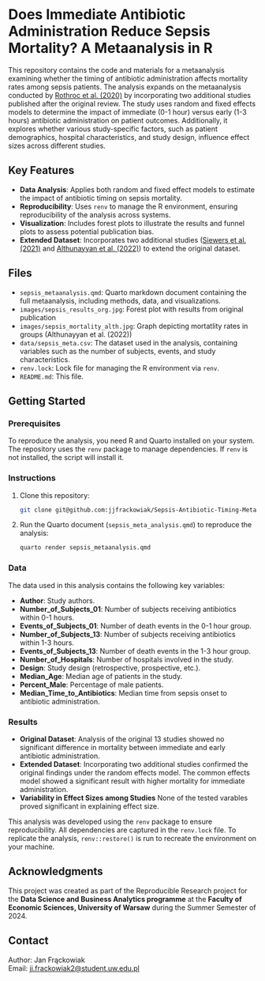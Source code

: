 # Does Immediate Antibiotic Administration Reduce Sepsis Mortality? A Metaanalysis in R

This repository contains the code and materials for a metaanalysis examining whether the timing of antibiotic administration affects mortality rates among sepsis patients. The analysis expands on the metaanalysis conducted by [Rothroc et al. (2020)](https://www.annemergmed.com/article/S0196-0644(20)30337-1/fulltext#tbl1fnddagger) by incorporating two additional studies published after the original review. The study uses random and fixed effects models to determine the impact of immediate (0-1 hour) versus early (1-3 hours) antibiotic administration on patient outcomes. Additionally, it explores whether various study-specific factors, such as patient demographics, hospital characteristics, and study design, influence effect sizes across different studies.

## Key Features

- **Data Analysis**: Applies both random and fixed effect models to estimate the impact of antibiotic timing on sepsis mortality.
- **Reproducibility**: Uses `renv` to manage the R environment, ensuring reproducibility of the analysis across systems.
- **Visualization**: Includes forest plots to illustrate the results and funnel plots to assess potential publication bias.
- **Extended Dataset**: Incorporates two additional studies ([Siewers et al. (2021)](https://www.ncbi.nlm.nih.gov/pmc/articles/PMC8119622/) and [Althunayyan et al. (2022)](https://www.ncbi.nlm.nih.gov/pmc/articles/PMC9280501/)) to extend the original dataset.

## Files

- `sepsis_metaanalysis.qmd`: Quarto markdown document containing the full metaanalysis, including methods, data, and visualizations.
- `images/sepsis_results_org.jpg`: Forest plot with results from original publication
- `images/sepsis_mortality_alth.jpg`: Graph depicting mortatlity rates in groups (Althunayyan et al. (2022))
- `data/sepsis_meta.csv`: The dataset used in the analysis, containing variables such as the number of subjects, events, and study characteristics.
- `renv.lock`: Lock file for managing the R environment via `renv`.
- `README.md`: This file.

## Getting Started

### Prerequisites

To reproduce the analysis, you need R and Quarto installed on your system. The repository uses the `renv` package to manage dependencies. If `renv` is not installed, the script will install it.

### Instructions

1. Clone this repository:
    ```bash
    git clone git@github.com:jjfrackowiak/Sepsis-Antibiotic-Timing-MetaAnalysis.git
    ```
2. Run the Quarto document (`sepsis_meta_analysis.qmd`) to reproduce the analysis:
    ```bash
    quarto render sepsis_metaanalysis.qmd
    ```
    
### Data

The data used in this analysis contains the following key variables:

- **Author**: Study authors.
- **Number_of_Subjects_01**: Number of subjects receiving antibiotics within 0-1 hours.
- **Events_of_Subjects_01**: Number of death events in the 0-1 hour group.
- **Number_of_Subjects_13**: Number of subjects receiving antibiotics within 1-3 hours.
- **Events_of_Subjects_13**: Number of death events in the 1-3 hour group.
- **Number_of_Hospitals**: Number of hospitals involved in the study.
- **Design**: Study design (retrospective, prospective, etc.).
- **Median_Age**: Median age of patients in the study.
- **Percent_Male**: Percentage of male patients.
- **Median_Time_to_Antibiotics**: Median time from sepsis onset to antibiotic administration.

### Results

- **Original Dataset**: Analysis of the original 13 studies showed no significant difference in mortality between immediate and early antibiotic administration.
- **Extended Dataset**: Incorporating two additional studies confirmed the original findings under the random effects model. The common effects model showed a significant result with higher mortality for immediate administration.
- **Variability in Effect Sizes among Studies** None of the tested varables proved significant in explaining effect size.

This analysis was developed using the `renv` package to ensure reproducibility. All dependencies are captured in the `renv.lock` file. To replicate the analysis, `renv::restore()` is run to recreate the environment on your machine.

## Acknowledgments

This project was created as part of the Reproducible Research project for the **Data Science and Business Analytics programme** at the **Faculty of Economic Sciences, University of Warsaw** during the Summer Semester of 2024.

## Contact

Author: Jan Frąckowiak  
Email: jj.frackowiak2@student.uw.edu.pl
